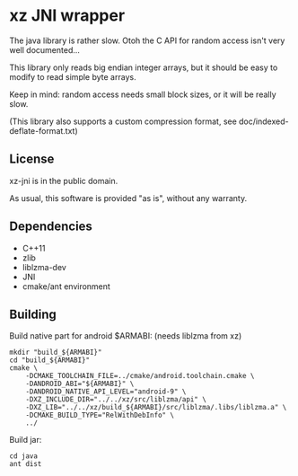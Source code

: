 xz JNI wrapper
==============

The java library is rather slow. Otoh the C API for random access isn't very well documented...

This library only reads big endian integer arrays, but it should be easy to modify to read simple byte arrays.

Keep in mind: random access needs small block sizes, or it will be really slow.


(This library also supports a custom compression format, see doc/indexed-deflate-format.txt)

License
-------

xz-jni is in the public domain.

As usual, this software is provided "as is", without any warranty.

Dependencies
------------

 * C++11
 * zlib
 * liblzma-dev
 * JNI
 * cmake/ant environment

Building
--------

Build native part for android $ARMABI:
(needs liblzma from xz)

	mkdir "build_${ARMABI}"
	cd "build_${ARMABI}"
	cmake \
		-DCMAKE_TOOLCHAIN_FILE=../cmake/android.toolchain.cmake \
		-DANDROID_ABI="${ARMABI}" \
		-DANDROID_NATIVE_API_LEVEL="android-9" \
		-DXZ_INCLUDE_DIR="../../xz/src/liblzma/api" \
		-DXZ_LIB="../../xz/build_${ARMABI}/src/liblzma/.libs/liblzma.a" \
		-DCMAKE_BUILD_TYPE="RelWithDebInfo" \
		../

Build jar:

	cd java
	ant dist
